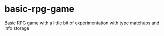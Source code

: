 # basic-rpg-game
Basic RPG game with a little bit of experimentation with type matchups and info storage
